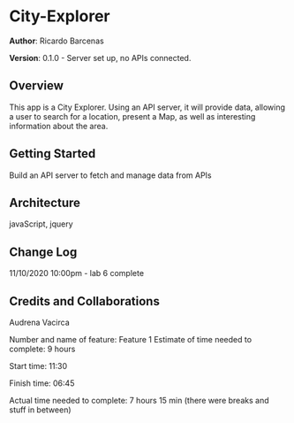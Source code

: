 # City-Explorer

**Author**: Ricardo Barcenas

**Version**: 0.1.0 - Server set up, no APIs connected. 

## Overview
This app is a City Explorer. Using an API server, it will provide data, allowing a user to search for a location, present a Map, as well as interesting information about the area.


## Getting Started
Build an API server to fetch and manage data from APIs


## Architecture
<!-- Provide a detailed description of the application design. What technologies (languages, libraries, etc) you're using, and any other relevant design information. -->
javaScript, jquery

## Change Log

11/10/2020 10:00pm - lab 6 complete

## Credits and Collaborations
Audrena Vacirca


Number and name of feature: Feature 1
Estimate of time needed to complete: 9 hours

Start time: 11:30

Finish time: 06:45

Actual time needed to complete: 7 hours 15 min (there were breaks and stuff in between)